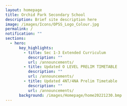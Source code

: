 ```yaml
---
layout: homepage
title: Orchid Park Secondary School
description: Brief site description here
image: /images/Icons/OPSS_Logo_Colour.jpg
permalink: /
notification: ""
sections:
  - hero:
      key_highlights:
        - title: Sec 1-3 Extended Curriculum
          description: ""
          url: /announcements/
        - title: Updated O LEVEL PRELIM TIMETABLE
          description: ""
          url: /announcements/
        - title: Updated 4NT/4NA Prelim Timetable
          description: ""
          url: /announcements/
      background: /images/Homepage/home20221230.bmp
---
```

